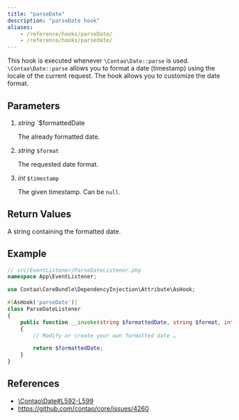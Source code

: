 ```yaml
---
title: "parseDate"
description: "parseDate hook"
aliases:
    - /reference/hooks/parseDate/
    - /reference/hooks/parsedate/
---
```



This hook is executed whenever `\Contao\Date::parse` is used. `\Contao\Date::parse`
allows you to format a date (timestamp) using the locale of the current request.
The hook allows you to customize the date format.


## Parameters

1. *string* `$formattedDate

    The already formatted date.

2. *string* `$format`

    The requested date format.

3. *int* `$timestamp`

    The given timestamp. Can be `null`.


## Return Values

A string containing the formatted date.


## Example

```php
// src/EventListener/ParseDateListener.php
namespace App\EventListener;

use Contao\CoreBundle\DependencyInjection\Attribute\AsHook;

#[AsHook('parseDate')]
class ParseDateListener
{
    public function __invoke(string $formattedDate, string $format, int|null $timestamp): string
    {
        // Modify or create your own formatted date …

        return $formattedDate;
    }
}
```


## References

* [\Contao\Date#L592-L599](https://github.com/contao/contao/blob/4.7.6/core-bundle/src/Resources/contao/library/Contao/Date.php#L592-L599)
* https://github.com/contao/core/issues/4260
